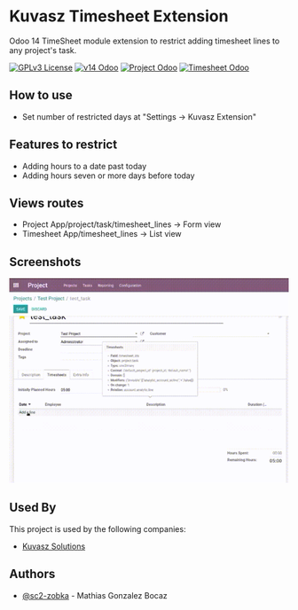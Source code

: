 # Kuvasz Timesheet Extension

Odoo 14 TimeSheet module extension to restrict adding timesheet lines
to any project's task.

[![GPLv3 License](https://img.shields.io/badge/License-MIT%20-blue.svg)](https://opensource.org/licenses/)
[![v14 Odoo](https://img.shields.io/badge/Tech-Odoo%20v14-purple.svg)](##)
[![Project Odoo](https://img.shields.io/badge/Odoo_14-Project%20Module-green.svg)](##)
[![Timesheet Odoo](https://img.shields.io/badge/Odoo_14-Timesheet%20Module-red.svg)](##)

## How to use

- Set number of restricted days at "Settings -> Kuvasz Extension"

## Features to restrict

- Adding hours to a date past today
- Adding hours seven or more days before today

## Views routes

- Project App/project/task/timesheet_lines -> Form view
- Timesheet App/timesheet_lines -> List view

## Screenshots

![App Gif](https://github.com/sc2-zobka/Kuvasz/blob/main/kvz_time_sheet/static/description/image_0.gif)
  
## Used By

This project is used by the following companies:

- [Kuvasz Solutions](https://www.kvz.cl)

## Authors

- [@sc2-zobka](https://github.com/sc2-zobka) - Mathias Gonzalez Bocaz
  